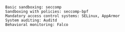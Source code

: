     Basic sandboxing: seccomp
    Sandboxing with policies: seccomp-bpf
    Mandatory access control systems: SELinux, AppArmor
    System auditing: Auditd
    Behavioral monitoring: Falco
